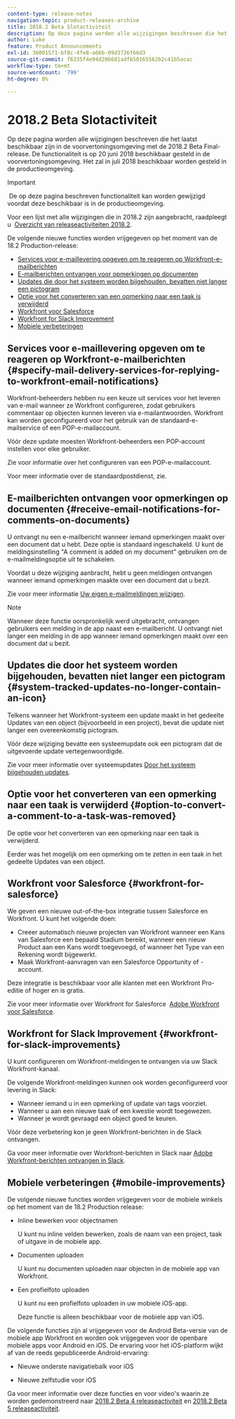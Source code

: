 ```yaml
---
content-type: release-notes
navigation-topic: product-releases-archive
title: 2018.2 Beta Slotactiviteit
description: Op deze pagina worden alle wijzigingen beschreven die het laatst beschikbaar zijn in de voorvertoningsomgeving met de 2018.2 Beta Final-release. De functionaliteit is op 20 juni 2018 beschikbaar gesteld in de voorvertoningsomgeving. Het zal in juli 2018 beschikbaar worden gesteld in de productieomgeving.
author: Luke
feature: Product Announcements
exl-id: 36001571-bf8c-4fe8-a66b-09d3726f66d3
source-git-commit: f6335f4e94d286681adfb50165562b2c41b5acac
workflow-type: tm+mt
source-wordcount: '799'
ht-degree: 0%

---
```


# 2018.2 Beta Slotactiviteit

Op deze pagina worden alle wijzigingen beschreven die het laatst beschikbaar zijn in de voorvertoningsomgeving met de 2018.2 Beta Final-release. De functionaliteit is op 20 juni 2018 beschikbaar gesteld in de voorvertoningsomgeving. Het zal in juli 2018 beschikbaar worden gesteld in de productieomgeving.

>[!IMPORTANT]
>
> De op deze pagina beschreven functionaliteit kan worden gewijzigd voordat deze beschikbaar is in de productieomgeving.

Voor een lijst met alle wijzigingen die in 2018.2 zijn aangebracht, raadpleegt u  [Overzicht van releaseactiviteiten 2018.2](../../../../product-announcements/product-releases/quarterly-release-archive/2018.2-release-activity/2018.2-release-activity-overview.md).

De volgende nieuwe functies worden vrijgegeven op het moment van de 18.2 Production-release:

* [Services voor e-maillevering opgeven om te reageren op Workfront-e-mailberichten](#specify-mail-delivery-services-for-replying-to-workfront-email-notifications)
* [E-mailberichten ontvangen voor opmerkingen op documenten](#receive-email-notifications-for-comments-on-documents)
* [Updates die door het systeem worden bijgehouden, bevatten niet langer een pictogram](#system-tracked-updates-no-longer-contain-an-icon)
* [Optie voor het converteren van een opmerking naar een taak is verwijderd](#option-to-convert-a-comment-to-a-task-was-removed)
* [Workfront voor Salesforce](#workfront-for-salesforce)
* [Workfront for Slack Improvement](#workfront-for-slack-improvements)
* [Mobiele verbeteringen](#mobile-improvements)

## Services voor e-maillevering opgeven om te reageren op Workfront-e-mailberichten {#specify-mail-delivery-services-for-replying-to-workfront-email-notifications}

Workfront-beheerders hebben nu een keuze uit services voor het leveren van e-mail wanneer ze Workfront configureren, zodat gebruikers commentaar op objecten kunnen leveren via e-mailantwoorden. Workfront kan worden geconfigureerd voor het gebruik van de standaard-e-mailservice of een POP-e-mailaccount.

Vóór deze update moesten Workfront-beheerders een POP-account instellen voor elke gebruiker. 

Zie voor informatie over het configureren van een POP-e-mailaccount.

Voor meer informatie over de standaardpostdienst, zie.

## E-mailberichten ontvangen voor opmerkingen op documenten {#receive-email-notifications-for-comments-on-documents}

U ontvangt nu een e-mailbericht wanneer iemand opmerkingen maakt over een document dat u hebt. Deze optie is standaard ingeschakeld. U kunt de meldingsinstelling &quot;A comment is added on my document&quot; gebruiken om de e-mailmeldingsoptie uit te schakelen.

Voordat u deze wijziging aanbracht, hebt u geen meldingen ontvangen wanneer iemand opmerkingen maakte over een document dat u bezit. 

Zie voor meer informatie [Uw eigen e-mailmeldingen wijzigen](../../../../workfront-basics/using-notifications/activate-or-deactivate-your-own-event-notifications.md).

>[!NOTE]
>
Wanneer deze functie oorspronkelijk werd uitgebracht, ontvangen gebruikers een melding in de app naast een e-mailbericht. U ontvangt niet langer een melding in de app wanneer iemand opmerkingen maakt over een document dat u bezit. 

## Updates die door het systeem worden bijgehouden, bevatten niet langer een pictogram {#system-tracked-updates-no-longer-contain-an-icon}

Telkens wanneer het Workfront-systeem een update maakt in het gedeelte Updates van een object (bijvoorbeeld in een project), bevat die update niet langer een overeenkomstig pictogram.

Vóór deze wijziging bevatte een systeemupdate ook een pictogram dat de uitgevoerde update vertegenwoordigde.

Zie voor meer informatie over systeemupdates [Door het systeem bijgehouden updates](../../../../administration-and-setup/set-up-workfront/system-tracked-update-feeds/system-tracked-update-feeds.md).

## Optie voor het converteren van een opmerking naar een taak is verwijderd {#option-to-convert-a-comment-to-a-task-was-removed}

De optie voor het converteren van een opmerking naar een taak is verwijderd.

Eerder was het mogelijk om een opmerking om te zetten in een taak in het gedeelte Updates van een object.

## Workfront voor Salesforce {#workfront-for-salesforce}

We geven een nieuwe out-of-the-box integratie tussen Salesforce en Workfront. U kunt het volgende doen:

* Creeer automatisch nieuwe projecten van Workfront wanneer een Kans van Salesforce een bepaald Stadium bereikt, wanneer een nieuw Product aan een Kans wordt toegevoegd, of wanneer het Type van een Rekening wordt bijgewerkt.
* Maak Workfront-aanvragen van een Salesforce Opportunity of -account.

Deze integratie is beschikbaar voor alle klanten met een Workfront Pro-editie of hoger en is gratis.

Zie voor meer informatie over Workfront for Salesforce  [Adobe Workfront voor Salesforce](../../../../workfront-integrations-and-apps/using-workfront-with-salesforce/workfront-for-salesforce.md).

## Workfront for Slack Improvement {#workfront-for-slack-improvements}

U kunt configureren om Workfront-meldingen te ontvangen via uw Slack Workfront-kanaal.

De volgende Workfront-meldingen kunnen ook worden geconfigureerd voor levering in Slack:

* Wanneer iemand u in een opmerking of update van tags voorziet.
* Wanneer u aan een nieuwe taak of een kwestie wordt toegewezen.
* Wanneer je wordt gevraagd een object goed te keuren.

Vóór deze verbetering kon je geen Workfront-berichten in de Slack ontvangen.

Ga voor meer informatie over Workfront-berichten in Slack naar [Adobe Workfront-berichten ontvangen in Slack](../../../../workfront-integrations-and-apps/using-workfront-with-slack/receive-workfront-notifications-in-slack.md).

## Mobiele verbeteringen {#mobile-improvements}

De volgende nieuwe functies worden vrijgegeven voor de mobiele winkels op het moment van de 18.2 Production release:

* Inline bewerken voor objectnamen 

  U kunt nu inline velden bewerken, zoals de naam van een project, taak of uitgave in de mobiele app.

* Documenten uploaden 

  U kunt nu documenten uploaden naar objecten in de mobiele app van Workfront.

* Een profielfoto uploaden 

  U kunt nu een profielfoto uploaden in uw mobiele iOS-app.

  Deze functie is alleen beschikbaar voor de mobiele app van iOS.

De volgende functies zijn al vrijgegeven voor de Android Beta-versie van de mobiele app Workfront en worden ook vrijgegeven voor de openbare mobiele apps voor Android en iOS. De ervaring voor het iOS-platform wijkt af van de reeds gepubliceerde Android-ervaring:

* Nieuwe onderste navigatiebalk voor iOS 

* Nieuwe zelfstudie voor iOS 

Ga voor meer informatie over deze functies en voor video&#39;s waarin ze worden gedemonstreerd naar [2018.2 Beta 4 releaseactiviteit](../../../../product-announcements/product-releases/quarterly-release-archive/2018.2-release-activity/2018.2-beta-4-release-activity.md) en [2018.2 Beta 5 releaseactiviteit](../../../../product-announcements/product-releases/quarterly-release-archive/2018.2-release-activity/2018.2-beta-5-release-activity.md).
